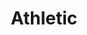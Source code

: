 ---
title: "Athletic"

feat:
  types: ["General"]
  benefit: |
    You get a +2 bonus on all {% skill_link climb %} checks and {% skill_link swim %} checks.
---